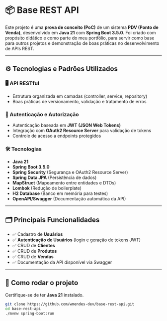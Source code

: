 # 📦 Base REST API

Este projeto é uma **prova de conceito (PoC)** de um sistema **PDV (Ponto de Venda)**, desenvolvido em **Java 21** com **Spring Boot 3.5.0**. Foi criado com propósito didático e como parte do meu portfólio, para servir como base para outros projetos e demonstração de boas práticas no desenvolvimento de APIs REST.

---

## ⚙️ Tecnologias e Padrões Utilizados

### 🖥️ API RESTful
- Estrutura organizada em camadas (controller, service, repository)
- Boas práticas de versionamento, validação e tratamento de erros

### 🔐 Autenticação e Autorização
- Autenticação baseada em **JWT (JSON Web Tokens)**
- Integração com **OAuth2 Resource Server** para validação de tokens
- Controle de acesso a endpoints protegidos

### 🛠️ Tecnologias
- **Java 21**
- **Spring Boot 3.5.0**
- **Spring Security** (Segurança e OAuth2 Resource Server)
- **Spring Data JPA** (Persistência de dados)
- **MapStruct** (Mapeamento entre entidades e DTOs)
- **Lombok** (Redução de boilerplate)
- **H2 Database** (Banco em memória para testes)
- **OpenAPI/Swagger** (Documentação automática da API)

---

## 🗂️ Principais Funcionalidades

- ✅ Cadastro de **Usuários**
- ✅ **Autenticação de Usuários** (login e geração de tokens JWT)
- ✅ CRUD de **Clientes**
- ✅ CRUD de **Produtos**
- ✅ CRUD de **Vendas**
- ✅ Documentação da API disponível via Swagger

---

## 🚀 Como rodar o projeto

Certifique-se de ter **Java 21** instalado.

```bash
git clone https://github.com/wmendes-dev/base-rest-api.git
cd base-rest-api
./mvnw spring-boot:run
